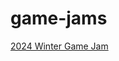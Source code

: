 # game-jams


[2024 Winter Game Jam](https://rudy-castan-digipen-teaching.github.io/gamejam-winter-2024/)
